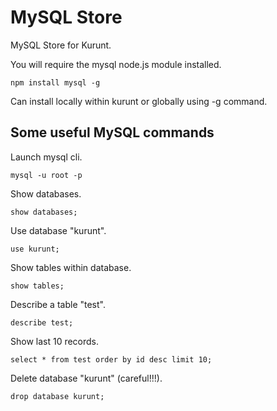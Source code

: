 # MySQL Store

MySQL Store for Kurunt.  

You will require the mysql node.js module installed.
```
npm install mysql -g
```
Can install locally within kurunt or globally using -g command.  

## Some useful MySQL commands

Launch mysql cli.
```
mysql -u root -p
```

Show databases.
```
show databases;
```

Use database "kurunt".
```
use kurunt;
```

Show tables within database.
```
show tables;
```

Describe a table "test".
```
describe test;
```

Show last 10 records.
```
select * from test order by id desc limit 10;
```

Delete database "kurunt" (careful!!!).
```
drop database kurunt;
```

